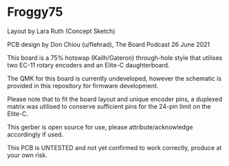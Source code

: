 # Froggy75

Layout by Lara Ruth (Concept Sketch)


PCB design by Don Chiou (u/flehrad), The Board Podcast 26 June 2021

This board is a 75% hotswap (Kailh/Gateron) through-hole style that utilises two EC-11 rotary encoders and an Elite-C daughterboard.

The QMK for this board is currently undeveloped, however the schematic is provided in this repository for firmware development.

Please note that to fit the board layout and unique encoder pins, a duplexed matrix was utilised to conserve sufficient pins for the 24-pin limit on the Elite-C.

This gerber is open source for use, please attribute/acknowledge accordingly if used.

This PCB is UNTESTED and not yet confirmed to work correctly, produce at your own risk.
